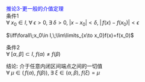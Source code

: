 <font color=blue>推论3-更一般的介值定理</font>  
条件1  
$\forall\;x_0\in I,\;\forall\;\epsilon>0,\;\exists\;\delta>0,\;|x-x_0|<\delta,\;|\,f(x)-f(x_0)|<\epsilon$  
  
$\iff\forall\;x_0\in I,\;\lim\limits_{x\to x_0}f(x)=f(x_0)$  
  
条件2  
$\forall\;[\alpha,\beta]\subset I,\;f(\alpha)\neq f(\beta)$  
  
  
结论: 介于任意内闭区间端点之间的一切值  
$\forall\;\mu\in\left(\,f(\alpha),\ f(\beta)\right),\;\exists\;\xi\in(\alpha,\beta),\;f(\xi)=\mu$  
